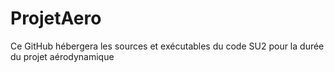 # ProjetAero
Ce GitHub hébergera les sources et exécutables du code SU2 pour la durée du projet aérodynamique
